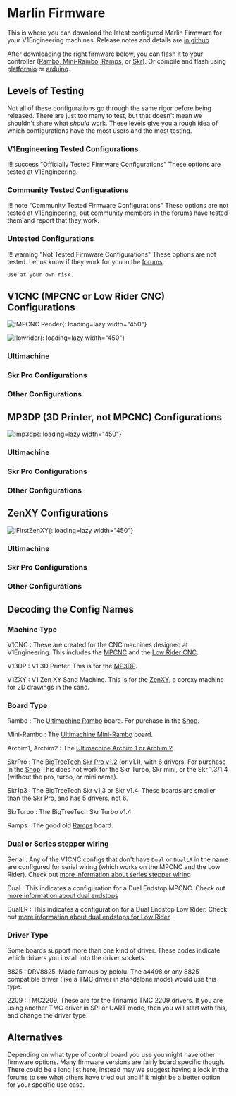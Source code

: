 <script src="https://code.jquery.com/jquery-1.9.1.min.js"></script>

# Marlin Firmware

This is where you can download the latest configured Marlin Firmware for your V1Engineering machines.
Release notes and details are [in github](https://github.com/V1EngineeringInc/MarlinBuilder/releases)

After downloading the right firmware below, you can flash it to your controller ([Rambo, Mini-Rambo,
Ramps](xloader.md), or [Skr](skrpro.md#firmware)). Or compile and flash using
[platformio](../learn/platformio.md) or [arduino](arduino.md).

## Levels of Testing

Not all of these configurations go through the same rigor before being released. There are just too
many to test, but that doesn't mean we shouldn't share what *should* work. These levels give you a
rough idea of which configurations have the most users and the most testing.

### V1Engineering Tested Configurations

!!! success "Officially Tested Firmware Configurations"
    These options are tested at V1Engineering.

### Community Tested Configurations

!!! note "Community Tested Firmware Configurations"
    These options are not tested at V1Engineering, but community members in the
    [forums](https://forums.v1engineering.com) have tested them and report that they work.

### Untested Configurations

!!! warning "Not Tested Firmware Configurations"
    These options are not tested. Let us know if they work for you in the [forums](https://forums.v1engineering.com).

    Use at your own risk.

## V1CNC (MPCNC or Low Rider CNC) Configurations

![!MPCNC Render](../img/old/2020/06/Primo-scaled.jpg){: loading=lazy width="450"}

![!lowrider](../img/old/2018/07/LowRider2-CNC-Render.jpg){: loading=lazy width="450"}

### Ultimachine

<div name="v1cnc-ultimachine"></div>

### Skr Pro Configurations

<div name="v1cnc-skr"></div>

### Other Configurations

<div name="v1cnc-other"></div>

## MP3DP (3D Printer, not MPCNC) Configurations

![!mp3dp](../img/old/2018/01/MVIMG_20180111_1403212.jpg){: loading=lazy width="450"}

### Ultimachine

<div name="v13dp-ultimachine"></div>

### Skr Pro Configurations

<div name="v13dp-skr"></div>

### Other Configurations

<div name="v13dp-other"></div>

## ZenXY Configurations

![!FirstZenXY](../img/old/2021/03/XZXY-V2F-squarer.jpg){: loading=lazy width="450"}

### Ultimachine

<div name="v1zxy-ultimachine"></div>

### Skr Pro Configurations

<div name="v1zxy-skr"></div>

### Other Configurations

<div name="v1zxy-other"></div>

## Decoding the Config Names

### Machine Type

V1CNC
:   These are created for the CNC machines designed at V1Engineering. This includes the
[MPCNC](../mpcnc/intro.md) and the [Low Rider CNC](../lowrider/index.md).

V13DP
:   V1 3D Printer. This is for the [MP3DP](../mp3dp/index.md).

V1ZXY
:   V1 Zen XY Sand Machine. This is for the [ZenXY](../zenxy/index.md), a corexy machine for 2D drawings in the sand.

### Board Type

Rambo
:   The [Ultimachine Rambo](ultimachine.md#rambo-13-14) board. For purchase in the [Shop](https://www.v1e.com/collections/parts/products/rambo-v1-3l).

Mini-Rambo
:   The [Ultimachine Mini-Rambo](ultimachine.md#mini-rambo) board.

Archim1, Archim2
:   The [Ultimachine Archim 1 or Archim 2](ultimachine.md#archim).

SkrPro
:   The [BigTreeTech Skr Pro v1.2](skrpro.md) (or v1.1), with 6 drivers. For purchase in the
[Shop](https://www.v1e.com/collections/parts/products/skr-pro1-2-6x-2209-drivers-tft35-e3-v3)
This does not work for the Skr Turbo, Skr mini, or the Skr 1.3/1.4 (without the pro, turbo, or mini
name).

Skr1p3
:   The BigTreeTech Skr v1.3 or Skr v1.4. These boards are smaller than the Skr Pro, and has 5 drivers, not 6.

SkrTurbo
:   The BigTreeTech Skr Turbo v1.4.

Ramps
:   The good old [Ramps](ramps.md) board.

### Dual or Series stepper wiring

Serial
:   Any of the V1CNC configs that don't have `Dual` or `DualLR` in the name are configured for
serial wiring (which works on the MPCNC and the Low Rider). Check out [more information about series stepper wiring](steppers.md)

Dual
:   This indicates a configuration for a Dual Endstop MPCNC. Check out [more information about dual
endstops](dual-endstops.md)

DualLR
:   This indicates a configuration for a Dual Endstop Low Rider. Check out [more information about
dual endstops for Low Rider](dual-lr.md)

### Driver Type

Some boards support more than one kind of driver. These codes indicate which drivers you install into the driver sockets.

8825
:   DRV8825. Made famous by pololu. The a4498 or any 8825 compatible driver (like a TMC driver in
standalone mode) would use this type.

2209
:   TMC2209. These are for the Trinamic TMC 2209 drivers. If you are using another TMC driver in SPI
or UART mode, then you will start with this, and change the driver type.

## Alternatives

Depending on what type of control board you use you might have other firmware options. Many firmware
versions are fairly board specific though. There could be a long list here, instead may we suggest
having a look in the forums to see what others have tried out and if it might be a better option for
your specific use case.

<script>

function build_tablerow( configInfo, version ) {
  let row = "<tr>"
  row += "<td><a href='" + configInfo[0] + "'>" + configInfo[1] + "</a></td>"
  row += "<td>" + configInfo[2] + " / " + version + "</td>"
 
  let supportLink = "untested-configurations"
  if (configInfo[3] === "V1Engineering") {
    supportLink = "v1engineering-tested-configurations"
  } else if (configInfo[3] === "community") {
    supportLink = "community-tested-configurations"
  }
  row += "<td><a href='#" + supportLink + "'>" + configInfo[3] + "</a></td>"
  row += "</tr>"
  return row
}

function build_table(entries, version) {

  let table = "<table>"
  table += "<thead> <tr> <th>Config</th> <th>Version</th> <th>Testing</th> </tr> </thead>"
  table += "<tbody>"

  // Build the table row in order of support type.
  $.each(entries, function(i, configInfo) {
    if (configInfo[3] === "V1Engineering") {
      table += build_tablerow(configInfo, version)
    }
  })
  
  $.each(entries, function(i, configInfo) {
    if (configInfo[3] === "community") {
      table += build_tablerow(configInfo, version)
    }
  })
  
  $.each(entries, function(i, configInfo) {
    if (configInfo[3] === "untested") {
      table += build_tablerow(configInfo, version)
    }
  })
  
  table += "</tbody>"
  
  return table
}

// These are the key parts where we define which configs we support in each category.
// Stuff that isn't in these two lists are untested.
const v1engineering_configs = [
  'V13DP_MiniRambo',
  'V1CNC_MiniRambo',
  'V1CNC_Rambo',
  'V1CNC_Rambo_Dual',
  'V1CNC_SkrPro_2209',
  'V1CNC_SkrPro_Dual_2209',
  'V1ZXY_MiniRambo',
]

const community_configs = [
  'V1CNC_Ramps',
  'V1CNC_Rambo_DualLR',
  'V1CNC_SkrPro_DualLR_2209',
  'V1ZXY_Rambo',
]

function update_links() {

  $.getJSON("https://api.github.com/repos/V1EngineeringInc/MarlinBuilder/releases/latest", function(result, status){
 
    let version = "Error"

    v1cnc_ultimachine = []
    v1cnc_skr = []
    v1cnc_other = []
    
    v13dp_ultimachine = []
    v13dp_skr = []
    v13dp_other = []
    
    v1zxy_ultimachine = []
    v1zxy_skr = []
    v1zxy_other = []
    
    $.each(result["assets"], function(i, field){
    
      // This looks something like this: 'https://github.com/V1EngineeringInc/MarlinBuilder/releases/download/509/V1CNC_Rambo_DualLR-2.0.7.2-src.zip'
      const url = field.browser_download_url
      
      // This is the release folder name '509'
      version = /\/([v0-9]+)\//.exec(url)[1]
     
      // This is the zip name 'V1CNC_Rambo_DualLR-2.0.7.2-src.zip'
      const zipName = /[_a-zA-Z-.0-9]*[-src]*\.zip/.exec(url)
      
      // If you want to edit this, try using this online regex editor: https://regex101.com/r/K2eUnz/1
      // This grabs the whole thing again, but this time, group 1 is the config name and group 2 is the marlin version.
      const zipParts = /([_a-zA-Z.0-9]*)-([_a-zA-Z.0-9]*)[-src]*\.zip/.exec(zipName)
      const configType = zipParts[1]
      const marlinVersion = zipParts[2]
      
      // Machine type is like 'V1CNC'
      const machineType = /[A-Z0-9]+/.exec(configType)[0]
     
      let supportType = "untested"
      if (v1engineering_configs.indexOf(configType) > -1) {
        supportType = "V1Engineering"
      } else if (community_configs.indexOf(configType) > -1) {
        supportType = "community"
      }
      
      if ("V1CNC" === machineType) {
        if (/Rambo/.test(configType)) {
          v1cnc_ultimachine.push([url, configType, marlinVersion, supportType])
        } else if (/SkrPro/.test(configType)) {
          v1cnc_skr.push([url, configType, marlinVersion, supportType])
        } else {
          v1cnc_other.push([url, configType, marlinVersion, supportType])
        }
      } else if (("V13DP" === machineType) || ("V13RP" === machineType)) {
        if (/Rambo/.test(configType)) {
          v13dp_ultimachine.push([url, configType, marlinVersion, supportType])
        } else if (/SkrPro/.test(configType)) {
          v13dp_skr.push([url, configType, marlinVersion, supportType])
        } else {
          v13dp_other.push([url, configType, marlinVersion, supportType])
        }
      } else if ("V1ZXY" === machineType) {
        if (/Rambo/.test(configType)) {
          v1zxy_ultimachine.push([url, configType, marlinVersion, supportType])
        } else if (/SkrPro/.test(configType)) {
          v1zxy_skr.push([url, configType, marlinVersion, supportType])
        } else {
          v1zxy_other.push([url, configType, marlinVersion, supportType])
        }
      } else {
        console.log("Unknown machine type")
        console.log(machineType)
      }
      
    });
  
    // Now, actually make the tables
    $("div[name=v1cnc-ultimachine]").append(build_table(v1cnc_ultimachine, version))
    $("div[name=v1cnc-skr]").append(build_table(v1cnc_skr, version))
    $("div[name=v1cnc-other]").append(build_table(v1cnc_other, version))
    $("div[name=v13dp-ultimachine]").append(build_table(v13dp_ultimachine, version))
    $("div[name=v13dp-skr]").append(build_table(v13dp_skr, version))
    $("div[name=v13dp-other]").append(build_table(v13dp_other, version))
    $("div[name=v1zxy-ultimachine]").append(build_table(v1zxy_ultimachine, version))
    $("div[name=v1zxy-skr]").append(build_table(v1zxy_skr, version))
    $("div[name=v1zxy-other]").append(build_table(v1zxy_other, version))
    
  });  
}

// Set these up the first time.
$(window).on('load', function(){
  links = update_links();
});

</script>



